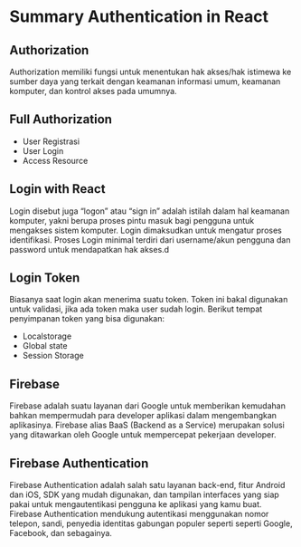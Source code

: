 # Summary Authentication in React

## Authorization

Authorization memiliki fungsi untuk menentukan hak akses/hak istimewa ke sumber daya yang terkait dengan keamanan informasi umum, keamanan komputer, dan kontrol akses pada umumnya.

## Full Authorization

- User Registrasi
- User Login
- Access Resource

## Login with React

Login di­sebut juga “logon” atau “sign in” adalah istilah dalam hal keamanan komputer, yakni berupa proses pintu masuk bagi pengguna untuk mengakses sistem komputer. Login dimaksudkan untuk mengatur proses identifikasi. Proses Login minimal terdiri dari username/akun pengguna dan password untuk mendapatkan hak akses.d

## Login Token

Biasanya saat login akan menerima suatu token. Token ini bakal digunakan untuk validasi, jika ada token maka user sudah login. Berikut tempat penyimpanan token yang bisa digunakan:

- Localstorage
- Global state
- Session Storage

## Firebase

Firebase adalah suatu layanan dari Google untuk memberikan kemudahan bahkan mempermudah para developer aplikasi dalam mengembangkan aplikasinya. Firebase alias BaaS (Backend as a Service) merupakan solusi yang ditawarkan oleh Google untuk mempercepat pekerjaan developer.

## Firebase Authentication

Firebase Authentication adalah salah satu layanan back-end, fitur Android dan iOS, SDK yang mudah digunakan, dan tampilan interfaces yang siap pakai untuk mengautentikasi pengguna ke aplikasi yang kamu buat. Firebase Authentication mendukung autentikasi menggunakan nomor telepon, sandi, penyedia identitas gabungan populer seperti seperti Google, Facebook, dan sebagainya.
